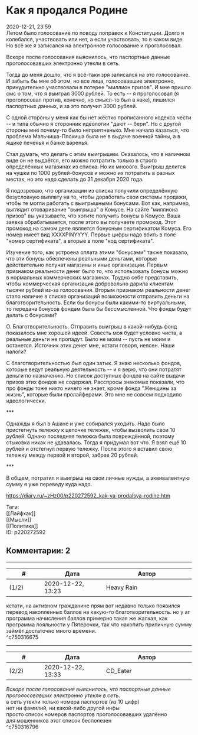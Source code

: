 Как я продался Родине
=====================

  
2020-12-21, 23:59  
 Летом было голосование по поводу поправок к Конституции. Долго я колебался, участвовать или нет, а если участвовать, то в каком виде. Но всё же я записался на электронное голосование и проголосовал.   
   
 Вскоре после голосования выяснилось, что паспортные данные проголосовавших электронно утекли в сеть.   
   
 Тогда до меня дошло, что я всё-таки зря записался на это голосование. И забыть бы мне об этом, но все лица, голосовавшие электронно, принудительно участвовали в лотерее "миллион призов". И мне пришло смс о том, что я выиграл 3000 рублей. То есть -- я проголосовал (я проголосовал против, конечно, но смысл-то был в явке), лишился паспортных данных, и за это получил 3000 рублей.   
   
 С одной стороны у меня как бы нет жёстко прописанного кодекса чести -- и типа обычно я сторонник идеологии "дают -- бери". Но с другой стороны мне почему-то было неприятненько. Мне начало казаться, что проблема Мальчиша-Плохиша была не в выдаче военной тайны, а в ящике печенья и банке варенья.   
   
 Стал думать, что делать с этим выигрышем. Оказалось, что в наличном виде он не выдаётся, его можно потратить только в строго определённых магазинах из списка. Но их мнооого. Выигрыш делится на чушки по 1000 рублей-бонусов и можно их потратить в разных местах, но это надо сделать до 31 декабря 2020 года.   
   
 Я подозреваю, что организации из списка получили определённую безусловную выплату на то, чтобы доработать свои системы продажи, чтобы те могли работать с выигрышными бонусами. Вот как, например, выглядит отоваривание "выигрыша" в Комусе. На сайте "миллиона призов" вы указываете, что хотите получить бонусы в Комусе. Ваша заявка обрабатывается, после этого вы получаете промокод. Этот промокод на самом деле является бонусным сертификатом Комуса. Его номер имеет вид XXXXPINYYYY. Первые цифры надо вбить в поле "номер сертификата", а вторые в поле "код сертификата".   
   
 Изучение того, как устроена оплата этими "бонусами" также показало, что эти бонусы обеспечены реальными деньгами, которые действительно получат магазины и иные организации. Первым признаком реальности денег было то, что использовать бонусы можно в нормальных коммерческих магазинах. Трудно себе представить, чтобы коммерческая организация добровольно дарила клиентам тысячи рублей из-за голосования. Вторым признаком реальности денег стало наличие в списке организаций возможности отправить деньги на благотворительность. Если бы бонусы были какими-то виртуальными, то передача бонусов фондам была бы бессмысленной. Что фонды будут делать с бонусами?   
   
 О. Благотворительность. Отправить выигрыш в какой-нибудь фонд показалось мне хорошей идеей. Совесть моя будет условно чиста, а реальные деньги не пропадут. Было не моим -- пусть не моим и останется. Источник этих денег мне, кстати говоря, неясен. Наши налоги?   
   
 С благотворительностью был один затык. Я знаю несколько фондов, которые ведут реальную деятельность -- и я верю, что они потратят деньги по назначению. Но список доступных фондов на сайте выдачи призов этих фондов не содержал. Расспросы знакомых показали, что про фонды тоже никто ничего не знает, кроме фонда "Женщины за жизнь", которые были пролайферами. Это мне не совсем подходило идеологически.   
   
 \*\*\*   
   
 Однажды я был в Ашане и уже собирался уходить. Надо было пристегнуть тележку к цепочке тележек, чтобы вызволить свои 10 рублей. Однако последняя тележка была повреждённой, поэтому стыковка никак не удавалась. Тогда я придумал вот что. Я взял ещё 10 рублей и отстегнул первую тележку. После этого я вставил свою тележку между первой и второй, забрав 20 рублей.   
   
 \*\*\*   
   
 В общем, потратил я выигрыш на свои личные нужды, а эквивалентную сумму я уже переведу куда надо.   
  
<https://diary.ru/~zHz00/p220272592_kak-ya-prodalsya-rodine.htm>  
  
Теги:  
[[Лайфхак]]  
[[Мысли]]  
[[Политика]]  
ID: p220272592  


Комментарии: 2
--------------

  


---



|         #         |              Дата              |                     Автор                     |           ID           |
| --- | --- | --- | --- |
| (1/2) | 2020-12-22, 13:23 | Heavy Rain | c750316675 |

  
 кстати, на активном гражданине прям вот недавно только появился перевод накопленных баллов на какую-то благотворительность. но у аг программа начисления баллов примерно такая же жалкая, как программа лояльности у Пятерочки, так что накопить приличную сумму займёт достаточно много времени.   
 ^c750316675

---



|         #         |              Дата              |                     Автор                     |           ID           |
| --- | --- | --- | --- |
| (2/2) | 2020-12-22, 13:33 | CD\_Eater | c750316796 |

  
  *Вскоре после голосования выяснилось, что паспортные данные проголосовавших электронно утекли в сеть.*    
 в сеть утекли только номера паспортов (из 10 цифр)   
 нет ни фамилий, ни какой-либо другой инфы   
 просто список номеров паспортов проголосовавших удалённо   
 для мошенников этот список бесполезен   
 ^c750316796